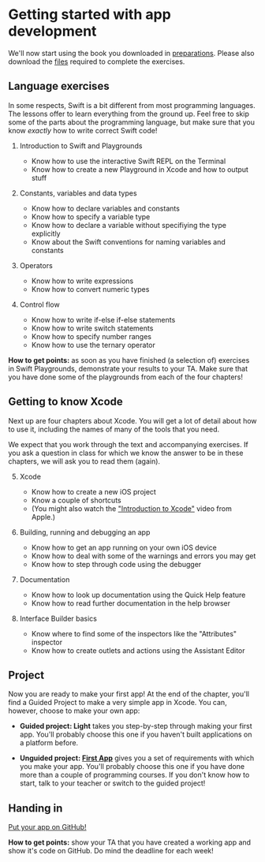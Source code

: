 # Getting started with app development

We'll now start using the book you downloaded in [preparations](/swift/preparations). Please also download the [files](https://developer.apple.com/sample-code/swift/downloads/AppDevelopmentSwift4-Student.zip) required to complete the exercises.

## Language exercises

In some respects, Swift is a bit different from most programming languages. The lessons offer to learn everything from the ground up. Feel free to skip some of the parts about the programming language, but make sure that you know *exactly* how to write correct Swift code!

1. Introduction to Swift and Playgrounds

	- Know how to use the interactive Swift REPL on the Terminal
	- Know how to create a new Playground in Xcode and how to output stuff

2. Constants, variables and data types

	- Know how to declare variables and constants
	- Know how to specify a variable type
	- Know how to declare a variable without specifiying the type explicitly
	- Know about the Swift conventions for naming variables and constants

3. Operators

	- Know how to write expressions
	- Know how to convert numeric types

4. Control flow

	- Know how to write if-else if-else statements
	- Know how to write switch statements
	- Know how to specify number ranges
	- Know how to use the ternary operator

**How to get points:** as soon as you have finished (a selection of) exercises in Swift Playgrounds, demonstrate your results to your TA. Make sure that you have done some of the playgrounds from each of the four chapters!

## Getting to know Xcode

Next up are four chapters about Xcode. You will get a lot of detail about how to use it, including the names of many of the tools that you need.

We expect that you work through the text and accompanying exercises. If you ask a question in class for which we know the answer to be in these chapters, we will ask you to read them (again).

5. Xcode

	- Know how to create a new iOS project
	- Know a couple of shortcuts
	- (You might also watch the ["Introduction to Xcode"](https://developer.apple.com/videos/play/wwdc2016/413/) video from Apple.)

6. Building, running and debugging an app

	- Know how to get an app running on your own iOS device
	- Know how to deal with some of the warnings and errors you may get
	- Know how to step through code using the debugger

7. Documentation

	- Know how to look up documentation using the Quick Help feature
	- Know how to read further documentation in the help browser

8. Interface Builder basics

	- Know where to find some of the inspectors like the "Attributes" inspector
	- Know how to create outlets and actions using the Assistant Editor


## Project

Now you are ready to make your first app! At the end of the chapter, you'll find a Guided Project to make a very simple app in Xcode. You can, however, choose to make your own app:

- **Guided project: Light** takes you step-by-step through making your first app. You'll probably choose this one if you haven't built applications on a platform before.

- **Unguided project: [First App](/projects/first-app)** gives you a set of requirements with which you make your app. You'll probably choose this one if you have done more than a couple of programming courses. If you don't know how to start, talk to your teacher or switch to the guided project!


## Handing in

[Put your app on GitHub!](/ios/github)

**How to get points:** show your TA that you have created a working app and show it's code on GitHub. Do mind the deadline for each week!
